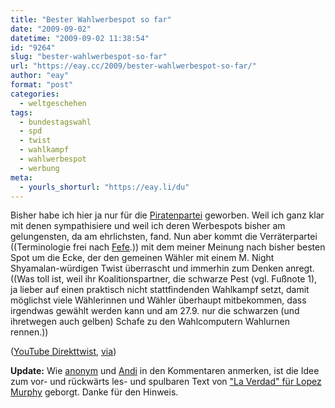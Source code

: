 ```yaml
---
title: "Bester Wahlwerbespot so far"
date: "2009-09-02"
datetime: "2009-09-02 11:38:54"
id: "9264"
slug: "bester-wahlwerbespot-so-far"
url: "https://eay.cc/2009/bester-wahlwerbespot-so-far/"
author: "eay"
format: "post"
categories:
  - weltgeschehen
tags:
  - bundestagswahl
  - spd
  - twist
  - wahlkampf
  - wahlwerbespot
  - werbung
meta:
  - yourls_shorturl: "https://eay.li/du"
---
```


Bisher habe ich hier ja nur für die [Piratenpartei](//eay.cc/tag/piratenpartei/) geworben. Weil ich ganz klar mit denen sympathisiere und weil ich deren Werbespots bisher am gelungensten, da am ehrlichsten, fand. Nun aber kommt die Verräterpartei ((Terminologie frei nach [Fefe](http://blog.fefe.de/).)) mit dem meiner Meinung nach bisher besten Spot um die Ecke, der den gemeinen Wähler mit einem M. Night Shyamalan-würdigen Twist überrascht und immerhin zum Denken anregt. ((Was toll ist, weil ihr Koalitionspartner, die schwarze Pest (vgl. Fußnote 1), ja lieber auf einen praktisch nicht stattfindenden Wahlkampf setzt, damit möglichst viele Wählerinnen und Wähler überhaupt mitbekommen, dass irgendwas gewählt werden kann und am 27.9. nur die schwarzen (und ihretwegen auch gelben) Schafe zu den Wahlcomputern Wahlurnen rennen.))

 ([YouTube Direkttwist](http://www.youtube.com/watch?v=AEvDodJ6weY), [via](http://saschalobo.com/2009/09/01/sie-haben-die-wahl/))

**Update:** Wie [anonym](//eay.cc/2009/bester-wahlwerbespot-so-far/#comment-15846) und [Andi](//eay.cc/2009/bester-wahlwerbespot-so-far/#comment-15847) in den Kommentaren anmerken, ist die Idee zum vor- und rückwärts les- und spulbaren Text von ["La Verdad" für Lopez Murphy](http://www.youtube.com/watch?v=lFz5jbUfJbk) geborgt. Danke für den Hinweis.
